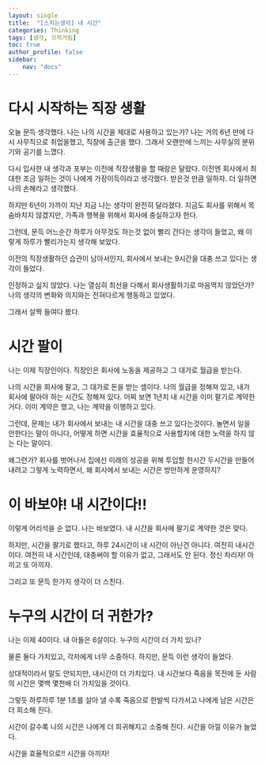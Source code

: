 ```yaml
---
layout: single
title:  "[스치는생각] 내 시간"
categories: Thinking
tags: [생각, 끄적거림]
toc: true
author_profile: false
sidebar:
    nav: "docs"
---
```

# 다시 시작하는 직장 생활
오늘 문득 생각했다. 나는 나의 시간을 제대로 사용하고 있는가?
나는 거의 6년 만에 다시 사무직으로 취업을했고, 직장에 출근을 했다. 
그래서 오랜만에 느끼는 사무실의 분위기와 공기를 느꼈다.

다시 입사한 내 생각과 포부는 이전에 직장생활을 할 때랑은 달랐다.
이전엔 회사에서 최대한 조금 일하는 것이 나에게 가장이득이라고 생각했다.
받은것 만큼 일하자. 더 일하면 나의 손해라고 생각했다.

하지만 6년이 가까이 지난 지금 나는 생각이 완전히 달라졌다.
지금도 회사를 위해서 목숨바치지 않겠지만, 가족과 행복을 위해서 회사에 충실하고자 한다.

그런데, 문득 어느순간 하루가 아무것도 하는것 없이 빨리 간다는 생각이 들었고, 
왜 이렇게 하루가 빨리가는지 생각해 보았다. 

이전의 직장생활하던 습관이 남아서인지, 회사에서 보내는 9시간을 대충 쓰고 있다는 생각이 들었다.

인정하고 싶지 않았다. 나는 열심히 최선을 다해서 회사생활하기로 마음먹지 않았던가?
나의 생각의 변화와 의지와는 전혀다르게 행동하고 있었다.

그래서 살짝 들여다 봤다. 


# 시간 팔이
나는 이제 직장인이다. 직장인은 회사에 노동을 제공하고 그 대가로 월급을 받는다. 

나의 시간을 회사에 팔고, 그 대가로 돈을 받는 셈이다. 
나의 월급을 정해져 있고, 내가 회사에 팔아야 하는 시간도 정해져 있다.
어찌 보면 1년치 내 시간을 이미 팔기로 계약한거다.
이미 계약은 했고, 나는 계약을 이행하고 있다. 

그런데, 문제는 내가 회사에서 보내는 내 시간을 대충 쓰고 있다는것이다. 
놀면서 일을 안한다는 말이 아니다, 어떻게 하면 시간을 효율적으로 사용할지에 대한 노력을 하지 않는 다는 말이다. 

왜그런가? 회사를 벗어나서 집에선 미래의 성공을 위해 투입할 한시간 두시간을 만들어 내려고 그렇게 노력하면서, 왜 회사에서 보내는 시간은 방만하게 운영하지?


# 이 바보야! 내 시간이다!!
이렇게 어리석을 순 없다. 나는 바보였다. 
내 시간을 회사에 팔기로 계약한 것은 맞다. 

하지만, 시간을 팔기로 했다고, 하루 24시간이 내 시간이 아닌건 아니다. 
여전히 내시간이다. 
여전히 내 시간인데, 대충써야 할 이유가 없고, 그래서도  안 된다. 
정신 차리자! 아끼고 또 아끼자.

그리고 또 문득 한가지 생각이 더 스친다. 


# 누구의 시간이 더 귀한가? 
나는 이제 40이다. 내 아들은 6살이다.
누구의 시간이 더 가치 있나?

물론 둘다 가치있고, 각저에게 너무 소중하다.
하지만, 문득 이런 생각이 들었다. 

상대적이라서 말도 안되지만, 내시간이 더 가치있다.
내 시간보다 죽음을 목전에 둔 사람의 시간은 몇백 몇천배 더 가치있을 것이다.

그렇듯 하루하루 1분 1초를 살아 낼 수록 죽음으로 한발씩 다가서고
나에게 남은 시간은 더 희소해 진다. 

시간이 갈수록 나의 시간은 나에게 더 희귀해지고 소중해 진다. 
시간을 아낄 이유가 늘었다. 

시간을 효율적으로!! 시간을 아끼자!


